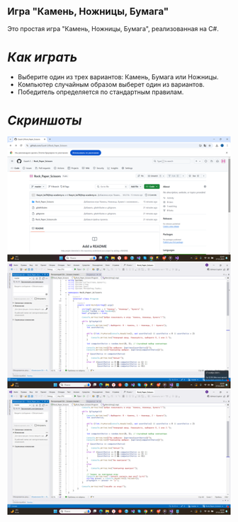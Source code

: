 ## **Игра "Камень, Ножницы, Бумага"**

Это простая игра "Камень, Ножницы, Бумага", реализованная на C#.

# *Как играть*

- Выберите один из трех вариантов: Камень, Бумага или Ножницы.
- Компьютер случайным образом выберет один из вариантов.
- Победитель определяется по стандартным правилам.

# *Скриншоты*
![Задание](images/1.png)
![Задание](images/2.png)
![Задание](images/3.png)
